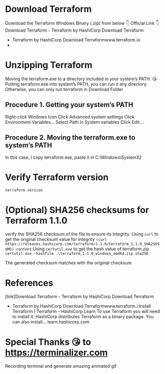 # Download Terraform
Download the Terraform Windows Binary (.zip) from below 👇 Official Link 👇
Download Terraform - Terraform by HashiCorp
Download Terraform
- Terraform by HashiCorp Download Terraformwww.terraform.io
- 
# Unzipping Terraform
Moving the terraform.exe to a directory included in your system’s PATH.
😘 Putting terraform.exe into system’s PATH, you can run it any directory. Otherwise, you can only run terraform in Download Folder
## Procedure 1. Getting your system’s PATH
Right-click Windows Icon
Click Advanced system settings
Click Environment Variables…
Select Path in System variables
Click Edit…

## Procedure 2. Moving the terraform.exe to system’s PATH
In this case, I copy terraform.exe, paste it in C:\Windows\System32

# Verify Terraform version
`terraform version`

# (Optional) SHA256 checksums for Terraform 1.1.0
verify the SHA256 checksum of the file to ensure its integrity.
Using `curl` to get the original checksum value for integrity
`(curl https://releases.hashicorp.com/terraform/1.1.0/terraform_1.1.0_SHA256SUMS).content`
Using `certutil.exe` to get the hash value of terraform.zip
`certutil.exe -hashfile .\terraform_1.1.0_windows_amd64.zip sha256`

The generated checksum matches with the original checksum
# References
[link]Download Terraform - Terraform by HashiCorp
Download Terraform
- Terraform by HashiCorp Download Terraformwww.terraform.i
Install Terraform | Terraform - HashiCorp Learn
To use Terraform you will need to install it. HashiCorp distributes Terraform as a binary package. You can also install…
learn.hashicorp.com
# Special Thanks 😘 to https://terminalizer.com
Recording terminal and generate amazing animated gif
